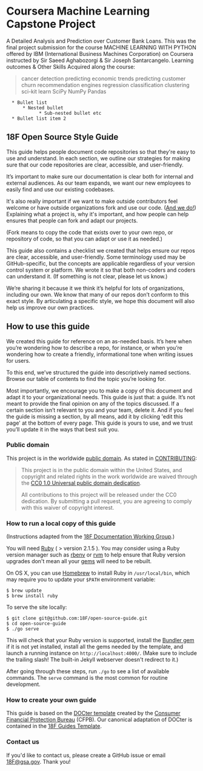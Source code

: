 # Coursera Machine Learning Capstone Project
A Detailed Analysis and Prediction over Customer Bank Loans. This was the final project submission for the course MACHINE LEARNING WITH PYTHON offered by IBM (International Business Machines Corporation) on Coursera instructed by Sir Saeed Aghabozorgi & Sir Joseph Santarcangelo.
Learning outcomes & Other Skills Acquired along the course:
>cancer detection
>predicting economic trends
>predicting customer churn
>recommendation engines
>regression
>classification
>clustering
>sci-kit learn
>SciPy
>NumPy
>Pandas

~~~
  * Bullet list
      * Nested bullet
            * Sub-nested bullet etc
  * Bullet list item 2
~~~

## 18F Open Source Style Guide


This guide helps people document code repositories so that they're easy to use and understand. In each section, we outline our strategies for making sure that our code repositories are clear, accessible, and user-friendly.

It’s important to make sure our documentation is clear both for internal and external audiences. As our team expands, we want our new employees to easily find and use our existing codebases.

It's also really important if we want to make outside contributors feel welcome or have outside organizations fork and use our code. ([And we do!](https://github.com/18F/open-source-policy/blob/master/policy.md)) Explaining what a project is, why it's important, and how people can help ensures that people can fork and adapt our projects.

(Fork means to copy the code that exists over to your own repo, or repository of code, so that you can adapt or use it as needed.)

This guide also contains a checklist we created that helps ensure our repos are clear, accessible, and user-friendly. Some terminology used may be GitHub-specific, but the concepts are applicable regardless of your version control system or platform. We wrote it so that both non-coders and coders can understand it. (If something is not clear, please let us know.)

We’re sharing it because it we think it’s helpful for lots of organizations, including our own. We know that many of our repos don’t conform to this exact style. By articulating a specific style, we hope this document will also help us improve our own practices.


## How to use this guide

We created this guide for reference on an as-needed basis. It’s here when you’re wondering how to describe a repo, for instance, or when you’re wondering how to create a friendly, informational tone when writing issues for users.

To this end, we’ve structured the guide into descriptively named sections. Browse our table of contents to find the topic you’re looking for.

Most importantly, we encourage you to make a copy of this document and adapt it to your organizational needs. This guide is just that: a guide. It’s not meant to provide the final opinion on any of the topics discussed. If a certain section isn’t relevant to you and your team, delete it. And if you feel the guide is missing a section, by all means, add it by clicking 'edit this page' at the bottom of every page. This guide is yours to use, and we trust you’ll update it in the ways that best suit you.


### Public domain

This project is in the worldwide [public domain](LICENSE.md). As stated in [CONTRIBUTING](CONTRIBUTING.md):

> This project is in the public domain within the United States, and copyright and related rights in the work worldwide are waived through the [CC0 1.0 Universal public domain dedication](https://creativecommons.org/publicdomain/zero/1.0/).
>
> All contributions to this project will be released under the CC0
>dedication. By submitting a pull request, you are agreeing to comply
>with this waiver of copyright interest.


### How to run a local copy of this guide

(Instructions adapted from the [18F Documentation Working Group](https://github.com/18F/wg-documentation).)

You will need [Ruby](https://www.ruby-lang.org) ( > version 2.1.5 ). You may
consider using a Ruby version manager such as
[rbenv](https://github.com/sstephenson/rbenv) or [rvm](https://rvm.io/) to
help ensure that Ruby version upgrades don't mean all your
[gems](https://rubygems.org/) will need to be rebuilt.

On OS X, you can use [Homebrew](http://brew.sh/) to install Ruby in
`/usr/local/bin`, which may require you to update your `$PATH` environment
variable:

```shell
$ brew update
$ brew install ruby
```

To serve the site locally:

```shell
$ git clone git@github.com:18F/open-source-guide.git
$ cd open-source-guide
$ ./go serve
```

This will check that your Ruby version is supported, install the [Bundler
gem](http://bundler.io/) if it is not yet installed, install all the gems
needed by the template, and launch a running instance on
`http://localhost:4000/`. (Make sure to include the trailing
slash! The built-in Jekyll webserver doesn't redirect to it.)

After going through these steps, run `./go` to see a list of available
commands. The `serve` command is the most common for routine development.


### How to create your own guide

This guide is based on the [DOCter template](https://github.com/cfpb/DOCter) created by the
[Consumer Financial Protection Bureau](http://www.consumerfinance.gov/) (CFPB). Our canonical
adaptation of DOCter is contained in the [18F Guides Template](https://pages.18f.gov/guides-template/).


### Contact us

If you'd like to contact us, please create a GitHub issue or email 18F@gsa.gov. Thank you!
